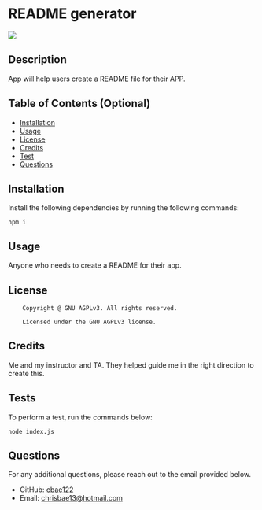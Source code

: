   # README generator

  ![](https://img.shields.io/badge/license-GNU%20AGPLv3-blue.svg)

  ## Description
  
  App will help users create a README file for their APP.
  
  ## Table of Contents (Optional)
  
  - [Installation](#installation)
  - [Usage](#usage)
  - [License](#license)
  - [Credits](#credits)
  - [Test](#tests)
  - [Questions](#questions)
  
  ## Installation
  
  Install the following dependencies by running the following commands:

  ```
  npm i
  ```

  ## Usage

  Anyone who needs to create a README for their app.

  ## License
       
        Copyright @ GNU AGPLv3. All rights reserved.

        Licensed under the GNU AGPLv3 license.

  ## Credits
  
  Me and my instructor and TA. They helped guide me in the right direction to create this.

  ## Tests

  To perform a test, run the commands below:

  ```
  node index.js
  ```

  ## Questions

  For any additional questions, please reach out to the email provided below.

  - GitHub: [cbae122](https://github.com/cbae122)
  - Email: chrisbae13@hotmail.com

